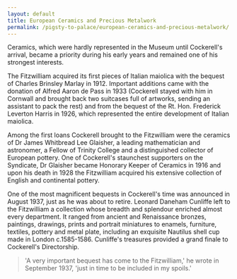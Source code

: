 ```yaml
---
layout: default
title: European Ceramics and Precious Metalwork
permalink: /pigsty-to-palace/european-ceramics-and-precious-metalwork/
---
```

Ceramics, which were hardly represented in the Museum until Cockerell's arrival, became a priority during his early years and remained one of his strongest interests.

The Fitzwilliam acquired its first pieces of Italian maiolica with the bequest of Charles Brinsley Marlay in 1912. Important additions came with the donation of Alfred Aaron de Pass in 1933 (Cockerell stayed with him in Cornwall and brought back two suitcases full of artworks, sending an assistant to pack the rest) and from the bequest of the Rt. Hon. Frederick Leverton Harris in 1926, which represented the entire development of Italian maiolica.

Among the first loans Cockerell brought to the Fitzwilliam were the ceramics of Dr James Whitbread Lee Glaisher, a leading mathematician and astronomer, a Fellow of Trinity College and a distinguished collector of European pottery. One of Cockerell's staunchest supporters on the Syndicate, Dr Glaisher became Honorary Keeper of Ceramics in 1916 and upon his death in 1928 the Fitzwilliam acquired his extensive collection of English and continental pottery.

One of the most magnificent bequests in Cockerell's time was announced in August 1937, just as he was about to retire. Leonard Daneham Cunliffe left to the Fitzwilliam a collection whose breadth and splendour enriched almost every department. It ranged from ancient and Renaissance bronzes, paintings, drawings, prints and portrait miniatures to enamels, furniture, textiles, pottery and metal plate, including an exquisite Nautilus shell cup made in London c.1585-1586. Cunliffe's treasures provided a grand finale to Cockerell's Directorship.

> 'A very important bequest has come to the Fitzwilliam,' he wrote in September 1937, 'just in time to be included in my spoils.'
